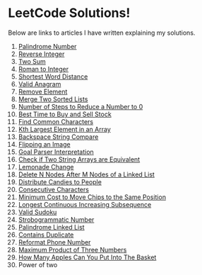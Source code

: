 # LeetCode Solutions!
Below are links to articles I have written explaining my solutions.

1. [Palindrome Number](https://roodsoren.medium.com/palindrome-number-leetcode-a7f8f11463d)
2. [Reverse Integer](https://roodsoren.medium.com/reverse-integer-leetcode-752f7e89e1e)
3. [Two Sum](https://roodsoren.medium.com/two-sum-leetcode-f0770f4e6449)
4. [Roman to Integer](https://roodsoren.medium.com/roman-to-integer-leetcode-4786789e67e6)
5. [Shortest Word Distance](https://roodsoren.medium.com/shortest-word-distance-leetcode-898aa5826a4e)
6. [Valid Anagram](https://roodsoren.medium.com/valid-anagram-leetcode-85e4493824ba)
7. [Remove Element](https://roodsoren.medium.com/remove-element-leetcode-ca3b3932026)
8. [Merge Two Sorted Lists](https://roodsoren.medium.com/merge-two-sorted-lists-leetcode-945a6368f4df)
9. [Number of Steps to Reduce a Number to 0](https://roodsoren.medium.com/number-of-steps-to-reduce-a-number-to-0-leetcode-46aebc19097f)
10. [Best Time to Buy and Sell Stock](https://roodsoren.medium.com/best-time-to-buy-and-sell-stock-leetcode-4586df45c5e1)
11. [Find Common Characters](https://roodsoren.medium.com/find-common-characters-leetcode-71dadfbef81f)
12. [Kth Largest Element in an Array](https://roodsoren.medium.com/kth-largest-element-in-an-array-leetcode-e42b52cdbed2)
13. [Backspace String Compare](https://roodsoren.medium.com/backspace-string-compare-leetcode-e038de1e104b)
14. [Flipping an Image](https://roodsoren.medium.com/flipping-an-image-leetcode-9419f27ca234)
15. [Goal Parser Interpretation](https://roodsoren.medium.com/goal-parser-interpretation-leetcode-1a65f195226b)
16. [Check if Two String Arrays are Equivalent](https://roodsoren.medium.com/check-if-two-string-arrays-are-equivalent-leetcode-d17d1f99207d)
17. [Lemonade Change](https://roodsoren.medium.com/lemonade-change-leetcode-51920cd3abd9)
18. [Delete N Nodes After M Nodes of a Linked List](https://roodsoren.medium.com/delete-n-nodes-after-m-nodes-of-a-linked-list-leetcode-a22e5737b78)
19. [Distribute Candies to People](https://roodsoren.medium.com/distribute-candies-to-people-leetcode-c0e0c48838fa)
20. [Consecutive Characters](https://roodsoren.medium.com/consecutive-characters-leetcode-1810c8a8408a)
21. [Minimum Cost to Move Chips to the Same Position](https://roodsoren.medium.com/minumum-cost-to-move-chips-to-the-same-position-leetcode-4f4f78e30224)
22. [Longest Continuous Increasing Subsequence](https://roodsoren.medium.com/longest-continuous-increasing-subsequence-leetcode-f1c7720ac84)
23. [Valid Sudoku](https://roodsoren.medium.com/valid-sudoku-leetcode-a051ffcb1636)
24. [Strobogrammatic Number](https://roodsoren.medium.com/strobogrammatic-number-leetcode-7061f04b9636)
25. [Palindrome Linked List](https://roodsoren.medium.com/palindrome-linked-list-leetcode-4ec65928ce05)
26. [Contains Duplicate](https://roodsoren.medium.com/contains-duplicate-leetcode-9ff8857ae49)
27. [Reformat Phone Number](https://roodsoren.medium.com/reformat-phone-number-leetcode-885e201a97ac)
28. [Maximum Product of Three Numbers](https://roodsoren.medium.com/maximum-product-of-three-numbers-leetcode-45fa9680bf3b)
29. [How Many Apples Can You Put Into The Basket]()
30. Power of two
